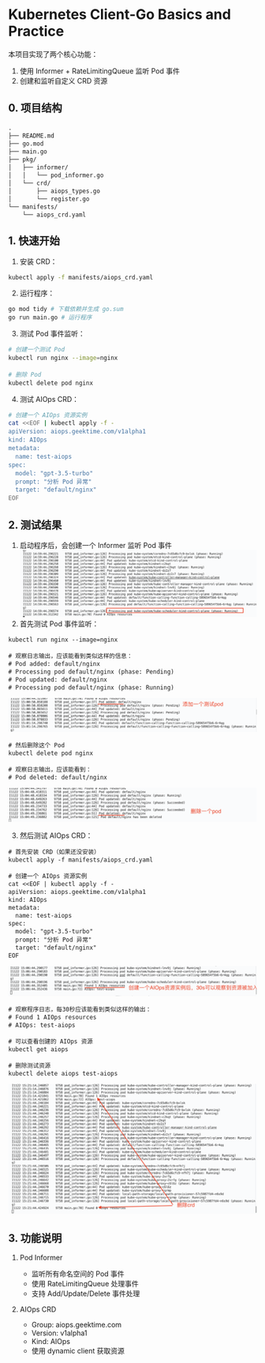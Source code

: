 # Kubernetes Client-Go Basics and Practice

本项目实现了两个核心功能：
1. 使用 Informer + RateLimitingQueue 监听 Pod 事件
2. 创建和监听自定义 CRD 资源

## 0. 项目结构
```
.
├── README.md
├── go.mod
├── main.go
├── pkg/
│   ├── informer/
│   │   └── pod_informer.go
│   └── crd/
│       ├── aiops_types.go
│       └── register.go
└── manifests/
    └── aiops_crd.yaml
```

## 1. 快速开始

1. 安装 CRD：
```bash
kubectl apply -f manifests/aiops_crd.yaml
```

2. 运行程序：
```bash
go mod tidy # 下载依赖并生成 go.sum
go run main.go # 运行程序
```

3. 测试 Pod 事件监听：
```bash
# 创建一个测试 Pod
kubectl run nginx --image=nginx

# 删除 Pod
kubectl delete pod nginx
```

4. 测试 AIOps CRD：
```bash
# 创建一个 AIOps 资源实例
cat <<EOF | kubectl apply -f -
apiVersion: aiops.geektime.com/v1alpha1
kind: AIOps
metadata:
  name: test-aiops
spec:
  model: "gpt-3.5-turbo"
  prompt: "分析 Pod 异常"
  target: "default/nginx"
EOF
```

## 2. 测试结果
1. 启动程序后，会创建一个 Informer 监听 Pod 事件
![image](./images/pod_informer.png)
2. 首先测试 Pod 事件监听：
```text
kubectl run nginx --image=nginx

# 观察日志输出，应该能看到类似这样的信息：
# Pod added: default/nginx
# Processing pod default/nginx (phase: Pending)
# Pod updated: default/nginx
# Processing pod default/nginx (phase: Running)
```
![image](./images/pod_add.png)
```text
# 然后删除这个 Pod
kubectl delete pod nginx

# 观察日志输出，应该能看到：
# Pod deleted: default/nginx
```
![image](./images/pod_delete.png)

3. 然后测试 AIOps CRD：
```text
# 首先安装 CRD（如果还没安装）
kubectl apply -f manifests/aiops_crd.yaml

# 创建一个 AIOps 资源实例
cat <<EOF | kubectl apply -f -
apiVersion: aiops.geektime.com/v1alpha1
kind: AIOps
metadata:
  name: test-aiops
spec:
  model: "gpt-3.5-turbo"
  prompt: "分析 Pod 异常"
  target: "default/nginx"
EOF
```
![image](./images/crd_add.png)
```text
# 观察程序日志，每30秒应该能看到类似这样的输出：
# Found 1 AIOps resources
# AIOps: test-aiops

# 可以查看创建的 AIOps 资源
kubectl get aiops

# 删除测试资源
kubectl delete aiops test-aiops
```
![image](./images/crd_delete.png)

## 3. 功能说明

1. Pod Informer
   - 监听所有命名空间的 Pod 事件
   - 使用 RateLimitingQueue 处理事件
   - 支持 Add/Update/Delete 事件处理

2. AIOps CRD
   - Group: aiops.geektime.com
   - Version: v1alpha1
   - Kind: AIOps
   - 使用 dynamic client 获取资源
